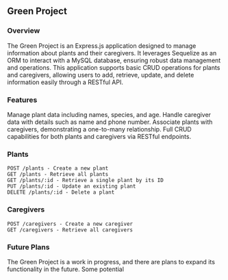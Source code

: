 ## Green Project
### Overview
The Green Project is an Express.js application designed to manage information about plants and their caregivers. It leverages Sequelize as an ORM to interact with a MySQL database, ensuring robust data management and operations. This application supports basic CRUD operations for plants and caregivers, allowing users to add, retrieve, update, and delete information easily through a RESTful API.

### Features
Manage plant data including names, species, and age.
Handle caregiver data with details such as name and phone number.
Associate plants with caregivers, demonstrating a one-to-many relationship.
Full CRUD capabilities for both plants and caregivers via RESTful endpoints.

### Plants
```
POST /plants - Create a new plant
GET /plants - Retrieve all plants
GET /plants/:id - Retrieve a single plant by its ID
PUT /plants/:id - Update an existing plant
DELETE /plants/:id - Delete a plant
```

### Caregivers
```
POST /caregivers - Create a new caregiver
GET /caregivers - Retrieve all caregivers
```

### Future Plans
The Green Project is a work in progress, and there are plans to expand its functionality in the future. Some potential